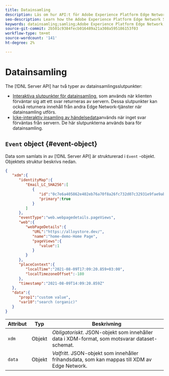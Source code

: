 ```yaml
---
title: Datainsamling
description: Läs om hur API:t för Adobe Experience Platform Edge Network Server strukturerar insamlade data
seo-description: Learn how the Adobe Experience Platform Edge Network Server API structures the collected data
keywords: datainsamling;samling;Adobe Experience Platform Edge Network;api;struktur
source-git-commit: 2b501c9384fecb016489a21a308a595186153f03
workflow-type: tm+mt
source-wordcount: '141'
ht-degree: 2%

---
```



# Datainsamling

The [!DNL Server API] har två typer av datainsamlingsslutpunkter:

* [Interaktiva slutpunkter för datainsamling](interactive-data-collection.md), som används när klienten förväntar sig att ett svar returneras av servern. Dessa slutpunkter kan också returnera innehåll från andra Edge Network-tjänster när datainsamling utförs.
* [Icke-interaktiv insamling av händelsedata](non-interactive-data-collection.md)används när inget svar förväntas från servern. De här slutpunkterna används bara för datainsamling.

## `Event` object {#event-object}

Data som samlats in av [!DNL Server API] är strukturerad i `Event` -objekt. Objektets struktur beskrivs nedan.

```json
{
   "xdm":{
      "identityMap":{
         "Email_LC_SHA256":[
            {
               "id":"0c7e6a405862e402eb76a70f8a26fc732d07c32931e9fae9ab1582911d2e8a3b",
               "primary":true
            }
         ]
      },
      "eventType":"web.webpagedetails.pageViews",
      "web":{
         "webPageDetails":{
            "URL":"https://alloystore.dev/",
            "name":"home-demo-Home Page",
            "pageViews":{
               "value":1
            }
         }
      },
      "placeContext":{
         "localTime":"2021-08-09T17:09:20.859+03:00",
         "localTimezoneOffset":-180
      },
      "timestamp":"2021-08-09T14:09:20.859Z"
   },
   "data":{
      "prop1":"custom value",
      "var10":"search (organic)"
   }
}
```

| Attribut | Typ | Beskrivning |
| --- | --- | --- |
| `xdm` | Objekt | *Obligatoriskt*. JSON-objekt som innehåller data i XDM-format, som motsvarar dataset-schemat. |
| `data` | Objekt | *Valfritt*. JSON-objekt som innehåller frihandsdata, som kan mappas till XDM av Edge Network. |

